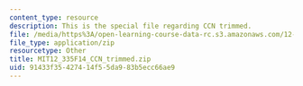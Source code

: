 ```yaml
---
content_type: resource
description: This is the special file regarding CCN trimmed.
file: /media/https%3A/open-learning-course-data-rc.s3.amazonaws.com/12-335-experimental-atmospheric-chemistry-fall-2014/91433f35427414f55da983b5ecc66ae9_MIT12_335F14_CCN_trimmed.zip
file_type: application/zip
resourcetype: Other
title: MIT12_335F14_CCN_trimmed.zip
uid: 91433f35-4274-14f5-5da9-83b5ecc66ae9
---
```

